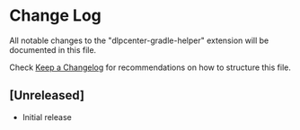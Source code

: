 # Change Log

All notable changes to the "dlpcenter-gradle-helper" extension will be documented in this file.

Check [Keep a Changelog](http://keepachangelog.com/) for recommendations on how to structure this file.

## [Unreleased]

- Initial release